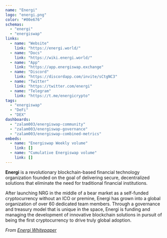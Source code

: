 ```yaml
---
name: "Energi"
logo: "energi.png"
color: "#00e676"
schemas:
  - "energi"
  - "energiswap"
links:
  - name: "Website"
    link: "https://energi.world/"
  - name: "Docs"
    link: "https://wiki.energi.world/"
  - name: "App"
    link: "https://app.energiswap.exchange"
  - name: "Discord"
    link: "https://discordapp.com/invite/sCtgNC3"
  - name: "Twitter"
    link: "https://twitter.com/energi"
  - name: "Telegram"
    link: "https://t.me/energicrypto"
tags:
  - "energiswap"
  - "DeFi"
  - "DEX"
dashboards:
  - "zalam003/energiswap-community"
  - "zalam003/energiswap-governance"
  - "zalam003/energiswap-combined-metrics"
embeds:
  - name: "Energiswap Weekly volume"
    link: [] 
  - name: "Cumulative Energiswap volume"
    link: [] 
---
```

**Energi** is a revolutionary blockchain-based financial technology organization founded on the goal of delivering secure, decentralized solutions that eliminate the need for traditional financial institutions. 

After launching NRG in the middle of a bear market as a self-funded cryptocurrency without an ICO or premine, Energi has grown into a global organization of over 60 dedicated team members. Through a governance and treasury model that is unique in the space, Energi is funding and managing the development of innovative blockchain solutions in pursuit of being the first cryptocurrency to drive truly global adoption.

*From [Energi Whitepaper](https://s3-us-west-2.amazonaws.com/download.energi.software/website/energi-whitepaper.pdf)*

